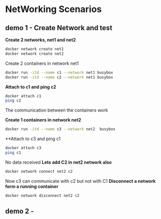 # NetWorking Scenarios
## demo 1 - Create Network and test
**Create 2 networks, net1 and net2**
```bash
docker network create net1
docker network create net2
```
Create 2 containers in network net1
```bash
docker run -itd --name c1 --network net1 busybox
docker run -itd --name c2 --network net1 busybox
```
**Attach to c1 and ping c2**
```bash
docker attach c1
ping c2
```
The communication between the containers work

**Create 1 containers in network net2**
```bash
docker run -itd --name c3 --network net2  busybox
```
**Attach to c3 and ping c1
```bash
docker attach c3
ping c1
```
No data received
**Lets add C2 in net2 network also**
```bash
docker network connect net2 c2
```
Now c3 can communicate with c2 but not with C1
**Disconnect a network form a running container**
```bash
docker network disconnect net2 c2
```
## demo 2 - 

